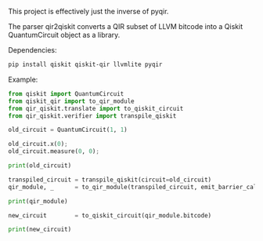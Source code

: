 This project is effectively just the inverse of pyqir.

The parser qir2qiskit converts a QIR subset of LLVM bitcode into a Qiskit QuantumCircuit object as a library.

Dependencies:
```bash
pip install qiskit qiskit-qir llvmlite pyqir
```

Example:
```python
from qiskit import QuantumCircuit
from qiskit_qir import to_qir_module
from qir_qiskit.translate import to_qiskit_circuit
from qir_qiskit.verifier import transpile_qiskit

old_circuit = QuantumCircuit(1, 1)

old_circuit.x(0);
old_circuit.measure(0, 0);

print(old_circuit)

transpiled_circuit = transpile_qiskit(circuit=old_circuit)
qir_module, _      = to_qir_module(transpiled_circuit, emit_barrier_calls = True)

print(qir_module)

new_circuit        = to_qiskit_circuit(qir_module.bitcode)

print(new_circuit)
```
